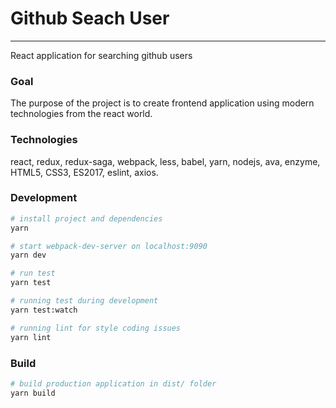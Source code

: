 # Github Seach User
----
React application for searching github users

### Goal
The purpose of the project is to create frontend application using modern technologies from the react world.

### Technologies
react, redux, redux-saga, webpack, less, babel, yarn, nodejs, ava, enzyme, HTML5, CSS3, ES2017, eslint, axios.

### Development
```bash
# install project and dependencies
yarn

# start webpack-dev-server on localhost:9090
yarn dev

# run test
yarn test

# running test during development
yarn test:watch

# running lint for style coding issues
yarn lint
```

### Build

```bash
# build production application in dist/ folder
yarn build
```
